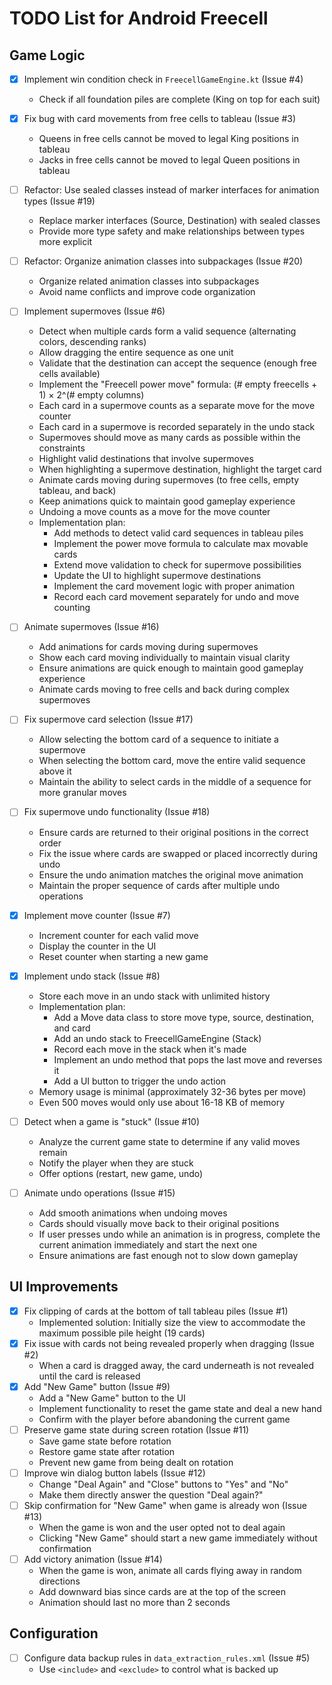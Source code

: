 # TODO List for Android Freecell

## Game Logic
- [x] Implement win condition check in `FreecellGameEngine.kt` (Issue #4)
  - Check if all foundation piles are complete (King on top for each suit)
- [x] Fix bug with card movements from free cells to tableau (Issue #3)
  - Queens in free cells cannot be moved to legal King positions in tableau
  - Jacks in free cells cannot be moved to legal Queen positions in tableau
- [ ] Refactor: Use sealed classes instead of marker interfaces for animation types (Issue #19)
  - Replace marker interfaces (Source, Destination) with sealed classes
  - Provide more type safety and make relationships between types more explicit
- [ ] Refactor: Organize animation classes into subpackages (Issue #20)
  - Organize related animation classes into subpackages
  - Avoid name conflicts and improve code organization
- [ ] Implement supermoves (Issue #6)
  - Detect when multiple cards form a valid sequence (alternating colors, descending ranks)
  - Allow dragging the entire sequence as one unit
  - Validate that the destination can accept the sequence (enough free cells available)
  - Implement the "Freecell power move" formula: (# empty freecells + 1) × 2^(# empty columns)
  - Each card in a supermove counts as a separate move for the move counter
  - Each card in a supermove is recorded separately in the undo stack
  - Supermoves should move as many cards as possible within the constraints
  - Highlight valid destinations that involve supermoves
  - When highlighting a supermove destination, highlight the target card
  - Animate cards moving during supermoves (to free cells, empty tableau, and back)
  - Keep animations quick to maintain good gameplay experience
  - Undoing a move counts as a move for the move counter
  - Implementation plan:
    - Add methods to detect valid card sequences in tableau piles
    - Implement the power move formula to calculate max movable cards
    - Extend move validation to check for supermove possibilities
    - Update the UI to highlight supermove destinations
    - Implement the card movement logic with proper animation
    - Record each card movement separately for undo and move counting

- [ ] Animate supermoves (Issue #16)
  - Add animations for cards moving during supermoves
  - Show each card moving individually to maintain visual clarity
  - Ensure animations are quick enough to maintain good gameplay experience
  - Animate cards moving to free cells and back during complex supermoves

- [ ] Fix supermove card selection (Issue #17)
  - Allow selecting the bottom card of a sequence to initiate a supermove
  - When selecting the bottom card, move the entire valid sequence above it
  - Maintain the ability to select cards in the middle of a sequence for more granular moves

- [ ] Fix supermove undo functionality (Issue #18)
  - Ensure cards are returned to their original positions in the correct order
  - Fix the issue where cards are swapped or placed incorrectly during undo
  - Ensure the undo animation matches the original move animation
  - Maintain the proper sequence of cards after multiple undo operations
- [x] Implement move counter (Issue #7)
  - Increment counter for each valid move
  - Display the counter in the UI
  - Reset counter when starting a new game
- [x] Implement undo stack (Issue #8)
  - Store each move in an undo stack with unlimited history
  - Implementation plan:
    - Add a Move data class to store move type, source, destination, and card
    - Add an undo stack to FreecellGameEngine (Stack<Move>)
    - Record each move in the stack when it's made
    - Implement an undo method that pops the last move and reverses it
    - Add a UI button to trigger the undo action
  - Memory usage is minimal (approximately 32-36 bytes per move)
  - Even 500 moves would only use about 16-18 KB of memory
- [ ] Detect when a game is "stuck" (Issue #10)
  - Analyze the current game state to determine if any valid moves remain
  - Notify the player when they are stuck
  - Offer options (restart, new game, undo)
- [ ] Animate undo operations (Issue #15)
  - Add smooth animations when undoing moves
  - Cards should visually move back to their original positions
  - If user presses undo while an animation is in progress, complete the current animation immediately and start the next one
  - Ensure animations are fast enough not to slow down gameplay

## UI Improvements
- [x] Fix clipping of cards at the bottom of tall tableau piles (Issue #1)
  - Implemented solution: Initially size the view to accommodate the maximum possible pile height (19 cards)
- [x] Fix issue with cards not being revealed properly when dragging (Issue #2)
  - When a card is dragged away, the card underneath is not revealed until the card is released
- [x] Add "New Game" button (Issue #9)
  - Add a "New Game" button to the UI
  - Implement functionality to reset the game state and deal a new hand
  - Confirm with the player before abandoning the current game
- [ ] Preserve game state during screen rotation (Issue #11)
  - Save game state before rotation
  - Restore game state after rotation
  - Prevent new game from being dealt on rotation
- [ ] Improve win dialog button labels (Issue #12)
  - Change "Deal Again" and "Close" buttons to "Yes" and "No" 
  - Make them directly answer the question "Deal again?"
- [ ] Skip confirmation for "New Game" when game is already won (Issue #13)
  - When the game is won and the user opted not to deal again
  - Clicking "New Game" should start a new game immediately without confirmation
- [ ] Add victory animation (Issue #14)
  - When the game is won, animate all cards flying away in random directions
  - Add downward bias since cards are at the top of the screen
  - Animation should last no more than 2 seconds

## Configuration
- [ ] Configure data backup rules in `data_extraction_rules.xml` (Issue #5)
  - Use `<include>` and `<exclude>` to control what is backed up